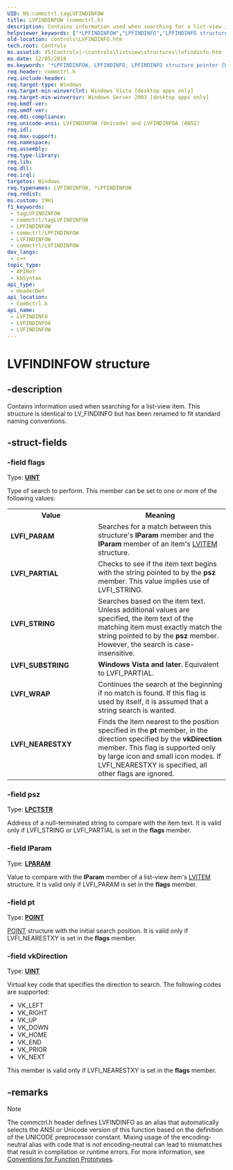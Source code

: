 ```yaml
---
UID: NS:commctrl.tagLVFINDINFOW
title: LVFINDINFOW (commctrl.h)
description: Contains information used when searching for a list-view item. This structure is identical to LV_FINDINFO but has been renamed to fit standard naming conventions. (Unicode)
helpviewer_keywords: ["*LPFINDINFOW","LPFINDINFO","LPFINDINFO structure pointer [Windows Controls]","LVFINDINFO","LVFINDINFO structure [Windows Controls]","LVFINDINFOA","LVFINDINFOW","LVFI_NEARESTXY","LVFI_PARAM","LVFI_PARTIAL","LVFI_STRING","LVFI_SUBSTRING","LVFI_WRAP","_win32_LVFINDINFO","_win32_LVFINDINFO_cpp","commctrl/LPFINDINFO","commctrl/LVFINDINFO","commctrl/LVFINDINFOA","commctrl/LVFINDINFOW","controls.LVFINDINFO","controls._win32_LVFINDINFO"]
old-location: controls\LVFINDINFO.htm
tech.root: Controls
ms.assetid: VS|Controls|~\controls\listview\structures\lvfindinfo.htm
ms.date: 12/05/2018
ms.keywords: '*LPFINDINFOW, LPFINDINFO, LPFINDINFO structure pointer [Windows Controls], LVFINDINFO, LVFINDINFO structure [Windows Controls], LVFINDINFOA, LVFINDINFOW, LVFI_NEARESTXY, LVFI_PARAM, LVFI_PARTIAL, LVFI_STRING, LVFI_SUBSTRING, LVFI_WRAP, _win32_LVFINDINFO, _win32_LVFINDINFO_cpp, commctrl/LPFINDINFO, commctrl/LVFINDINFO, commctrl/LVFINDINFOA, commctrl/LVFINDINFOW, controls.LVFINDINFO, controls._win32_LVFINDINFO'
req.header: commctrl.h
req.include-header: 
req.target-type: Windows
req.target-min-winverclnt: Windows Vista [desktop apps only]
req.target-min-winversvr: Windows Server 2003 [desktop apps only]
req.kmdf-ver: 
req.umdf-ver: 
req.ddi-compliance: 
req.unicode-ansi: LVFINDINFOW (Unicode) and LVFINDINFOA (ANSI)
req.idl: 
req.max-support: 
req.namespace: 
req.assembly: 
req.type-library: 
req.lib: 
req.dll: 
req.irql: 
targetos: Windows
req.typenames: LVFINDINFOW, *LPFINDINFOW
req.redist: 
ms.custom: 19H1
f1_keywords:
 - tagLVFINDINFOW
 - commctrl/tagLVFINDINFOW
 - LPFINDINFOW
 - commctrl/LPFINDINFOW
 - LVFINDINFOW
 - commctrl/LVFINDINFOW
dev_langs:
 - c++
topic_type:
 - APIRef
 - kbSyntax
api_type:
 - HeaderDef
api_location:
 - Commctrl.h
api_name:
 - LVFINDINFO
 - LVFINDINFOA
 - LVFINDINFOW
---
```


# LVFINDINFOW structure


## -description

Contains information used when searching for a list-view item. This structure is identical to LV_FINDINFO but has been renamed to fit standard naming conventions.

## -struct-fields

### -field flags

Type: <b><a href="/windows/desktop/WinProg/windows-data-types">UINT</a></b>

Type of search to perform. This member can be set to one or more of the following values: 

<table>
<tr>
<th>Value</th>
<th>Meaning</th>
</tr>
<tr>
<td width="40%"><a id="LVFI_PARAM"></a><a id="lvfi_param"></a><dl>
<dt><b>LVFI_PARAM</b></dt>
</dl>
</td>
<td width="60%">
Searches for a match between this structure's <b>lParam</b> member and the <b>lParam</b> member of an item's <a href="/windows/desktop/api/commctrl/ns-commctrl-lvitema">LVITEM</a> structure.

</td>
</tr>
<tr>
<td width="40%"><a id="LVFI_PARTIAL"></a><a id="lvfi_partial"></a><dl>
<dt><b>LVFI_PARTIAL</b></dt>
</dl>
</td>
<td width="60%">
Checks to see if the item text begins with the string pointed to by the <b>psz</b> member. This value implies use of LVFI_STRING.

</td>
</tr>
<tr>
<td width="40%"><a id="LVFI_STRING"></a><a id="lvfi_string"></a><dl>
<dt><b>LVFI_STRING</b></dt>
</dl>
</td>
<td width="60%">
Searches based on the item text. Unless additional values are specified, the item text of the matching item must exactly match the string pointed to by the <b>psz</b> member. However, the search is case-insensitive.

</td>
</tr>
<tr>
<td width="40%"><a id="LVFI_SUBSTRING"></a><a id="lvfi_substring"></a><dl>
<dt><b>LVFI_SUBSTRING</b></dt>
</dl>
</td>
<td width="60%">
<b>Windows Vista and later.</b> Equivalent to LVFI_PARTIAL.

</td>
</tr>
<tr>
<td width="40%"><a id="LVFI_WRAP"></a><a id="lvfi_wrap"></a><dl>
<dt><b>LVFI_WRAP</b></dt>
</dl>
</td>
<td width="60%">
Continues the search at the beginning if no match is found. If this flag is used by itself, it is assumed that a string search is wanted.

</td>
</tr>
<tr>
<td width="40%"><a id="LVFI_NEARESTXY"></a><a id="lvfi_nearestxy"></a><dl>
<dt><b>LVFI_NEARESTXY</b></dt>
</dl>
</td>
<td width="60%">
Finds the item nearest to the position specified in the <b>pt</b> member, in the direction specified by the <b>vkDirection</b> member. This flag is supported only by large icon and small icon modes. If LVFI_NEARESTXY is specified, all other flags are ignored.

</td>
</tr>
</table>

### -field psz

Type: <b><a href="/windows/desktop/WinProg/windows-data-types">LPCTSTR</a></b>

Address of a null-terminated string to compare with the item text. It is valid only if LVFI_STRING or LVFI_PARTIAL is set in the <b>flags</b> member.

### -field lParam

Type: <b><a href="/windows/desktop/WinProg/windows-data-types">LPARAM</a></b>

Value to compare with the <b>lParam</b> member of a list-view item's <a href="/windows/desktop/api/commctrl/ns-commctrl-lvitema">LVITEM</a> structure. It is valid only if LVFI_PARAM is set in the <b>flags</b> member.

### -field pt

Type: <b><a href="/windows/win32/api/windef/ns-windef-point">POINT</a></b>


<a href="/windows/win32/api/windef/ns-windef-point">POINT</a> structure with the initial search position. It is valid only if LVFI_NEARESTXY is set in the <b>flags</b> member.

### -field vkDirection

Type: <b><a href="/windows/desktop/WinProg/windows-data-types">UINT</a></b>

Virtual key code that specifies the direction to search. The following codes are supported: 
			
            		

<ul>
<li>VK_LEFT </li>
<li>VK_RIGHT </li>
<li>VK_UP </li>
<li>VK_DOWN </li>
<li>VK_HOME </li>
<li>VK_END </li>
<li>VK_PRIOR </li>
<li>VK_NEXT </li>
</ul>
This member is valid only if LVFI_NEARESTXY is set in the <b>flags</b> member.

## -remarks

> [!NOTE]
> The commctrl.h header defines LVFINDINFO as an alias that automatically selects the ANSI or Unicode version of this function based on the definition of the UNICODE preprocessor constant. Mixing usage of the encoding-neutral alias with code that is not encoding-neutral can lead to mismatches that result in compilation or runtime errors. For more information, see [Conventions for Function Prototypes](/windows/win32/intl/conventions-for-function-prototypes).
